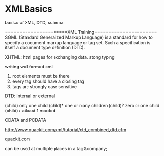 # XMLBasics
basics of XML, DTD, schema


======================XML Training======================
SGML
(Standard Generalized Markup Language) is a standard for how to specify a document markup language or tag set. Such a specification is itself a document type definition (DTD).

XHTML:
html pages for exchanging data. stong typing


writing well formed xml
1. root elements must be there
2. every tag should have a closing tag
3. tags are strongly case sensitive


DTD: internal or external
<!ELEMENT root (child)>

(child) only one child
(child)* one or many children
(child)? zero or one child
(child)+ atleast 1 needed

CDATA and PCDATA


http://www.quackit.com/xml/tutorial/dtd_combined_dtd.cfm

quackit.com


<!ENTITY company 'MyCompany' >

can be used at multiple places in a tag &company;

